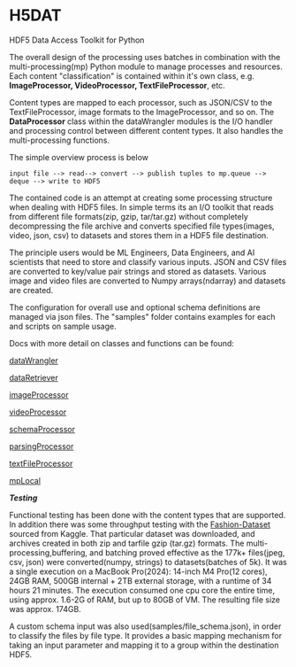 # H5DAT
HDF5 Data Access Toolkit for Python 

The overall design of the processing uses batches in combination with the multi-processing(mp) 
Python module to manage processes and resources. Each content "classification" is contained within 
it's own class, e.g. **ImageProcessor, VideoProcessor, TextFileProcessor**, etc. 

Content types are mapped to each processor, such as JSON/CSV to the TextFileProcessor, image formats
to the ImageProcessor, and so on. The **DataProcessor** class within the dataWrangler modules is the I/O
handler and processing control between different content types. It also handles the multi-processing functions.

The simple overview process is below

    input file --> read--> convert --> publish tuples to mp.queue --> deque --> write to HDF5

The contained code is an attempt at creating some processing structure when dealing with HDF5 files.
In simple terms its an I/O toolkit that reads from different file formats(zip, gzip, tar/tar.gz)
without completely decompressing the file archive and converts specified file types(images, video,
json, csv) to datasets and stores them in a HDF5 file destination.

The principle users would be ML Engineers, Data Engineers, and AI scientists that need to store
and classify various inputs. JSON and CSV files are converted to key/value pair strings and stored
as datasets. Various image and video files are converted to Numpy arrays(ndarray) and datasets are
created.

The configuration for overall use and optional schema definitions are managed via json files. 
The "samples" folder contains examples for each and scripts on sample usage.

Docs with more detail on classes and functions can be found:

[dataWrangler](hdfa/src/hdfa/processors/htmldoc/dataWrangler.html)

[dataRetriever](hdfa/src/hdfa/processors/htmldoc/dataRetriever.html)

[imageProcessor](hdfa/src/hdfa/processors/htmldoc/imageProcessor.html)

[videoProcessor](hdfa/src/hdfa/processors/htmldoc/videoProcessor.html)

[schemaProcessor](hdfa/src/hdfa/processors/htmldoc/schemaProcessor.html)

[parsingProcessor](hdfa/src/hdfa/processors/htmldoc/parsingProcessor.html)

[textFileProcessor](hdfa/src/hdfa/processors/htmldoc/textFileProcessor.html)

[mpLocal](hdfa/src/hdfa/processors/htmldoc/mpLocal.html)

***Testing***

Functional testing has been done with the content types that are supported. In addition
there was some throughput testing with the [Fashion-Dataset](https://www.kaggle.com/datasets/paramaggarwal/fashion-product-images-dataset)
sourced from Kaggle. That particular dataset was downloaded, and archives created in both zip and tarfile gzip (tar.gz) formats. The 
multi-processing,buffering, and batching proved effective as the 177k+ files(jpeg, csv, json) were converted(numpy, strings) to datasets(batches of 5k). 
It was a single execution on a MacBook Pro(2024): 14-inch M4 Pro(12 cores), 24GB RAM, 500GB internal + 2TB external storage,
with a runtime of 34 hours 21 minutes. The execution consumed one cpu core the entire time, using approx. 1.6-2G of RAM, but
up to 80GB of VM. The resulting file size was approx. 174GB.

A custom schema input was also used(samples/file_schema.json), in order to classify the files by file type. It provides a basic
mapping mechanism for taking an input parameter and mapping it to a group within the destination HDF5. 

